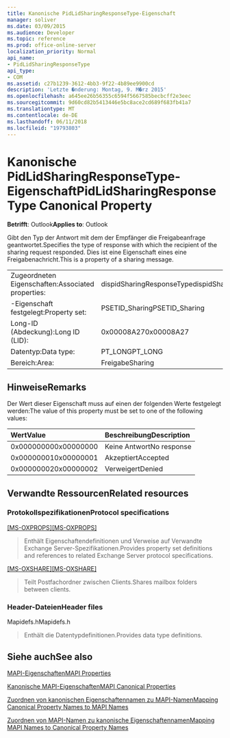 ```yaml
---
title: Kanonische PidLidSharingResponseType-Eigenschaft
manager: soliver
ms.date: 03/09/2015
ms.audience: Developer
ms.topic: reference
ms.prod: office-online-server
localization_priority: Normal
api_name:
- PidLidSharingResponseType
api_type:
- COM
ms.assetid: c27b1239-3612-4bb3-9f22-4b89ee9900cd
description: 'Letzte �nderung: Montag, 9. M�rz 2015'
ms.openlocfilehash: a645ee26b56355c6594f5667585becbcff2e3eec
ms.sourcegitcommit: 9d60cd82b5413446e5bc8ace2cd689f683fb41a7
ms.translationtype: MT
ms.contentlocale: de-DE
ms.lasthandoff: 06/11/2018
ms.locfileid: "19793803"
---
```

# <a name="pidlidsharingresponsetype-canonical-property"></a><span data-ttu-id="51868-103">Kanonische PidLidSharingResponseType-Eigenschaft</span><span class="sxs-lookup"><span data-stu-id="51868-103">PidLidSharingResponseType Canonical Property</span></span>

  
  
<span data-ttu-id="51868-104">**Betrifft**: Outlook</span><span class="sxs-lookup"><span data-stu-id="51868-104">**Applies to**: Outlook</span></span> 
  
<span data-ttu-id="51868-105">Gibt den Typ der Antwort mit dem der Empfänger die Freigabeanfrage geantwortet.</span><span class="sxs-lookup"><span data-stu-id="51868-105">Specifies the type of response with which the recipient of the sharing request responded.</span></span> <span data-ttu-id="51868-106">Dies ist eine Eigenschaft eines eine Freigabenachricht.</span><span class="sxs-lookup"><span data-stu-id="51868-106">This is a property of a sharing message.</span></span>
  
|||
|:-----|:-----|
|<span data-ttu-id="51868-107">Zugeordneten Eigenschaften:</span><span class="sxs-lookup"><span data-stu-id="51868-107">Associated properties:</span></span>  <br/> |<span data-ttu-id="51868-108">dispidSharingResponseType</span><span class="sxs-lookup"><span data-stu-id="51868-108">dispidSharingResponseType</span></span>  <br/> |
|<span data-ttu-id="51868-109">-Eigenschaft festgelegt:</span><span class="sxs-lookup"><span data-stu-id="51868-109">Property set:</span></span>  <br/> |<span data-ttu-id="51868-110">PSETID_Sharing</span><span class="sxs-lookup"><span data-stu-id="51868-110">PSETID_Sharing</span></span>  <br/> |
|<span data-ttu-id="51868-111">Long-ID (Abdeckung):</span><span class="sxs-lookup"><span data-stu-id="51868-111">Long ID (LID):</span></span>  <br/> |<span data-ttu-id="51868-112">0x00008A27</span><span class="sxs-lookup"><span data-stu-id="51868-112">0x00008A27</span></span>  <br/> |
|<span data-ttu-id="51868-113">Datentyp:</span><span class="sxs-lookup"><span data-stu-id="51868-113">Data type:</span></span>  <br/> |<span data-ttu-id="51868-114">PT_LONG</span><span class="sxs-lookup"><span data-stu-id="51868-114">PT_LONG</span></span>  <br/> |
|<span data-ttu-id="51868-115">Bereich:</span><span class="sxs-lookup"><span data-stu-id="51868-115">Area:</span></span>  <br/> |<span data-ttu-id="51868-116">Freigabe</span><span class="sxs-lookup"><span data-stu-id="51868-116">Sharing</span></span>  <br/> |
   
## <a name="remarks"></a><span data-ttu-id="51868-117">Hinweise</span><span class="sxs-lookup"><span data-stu-id="51868-117">Remarks</span></span>

<span data-ttu-id="51868-118">Der Wert dieser Eigenschaft muss auf einen der folgenden Werte festgelegt werden:</span><span class="sxs-lookup"><span data-stu-id="51868-118">The value of this property must be set to one of the following values:</span></span>
  
|<span data-ttu-id="51868-119">**Wert**</span><span class="sxs-lookup"><span data-stu-id="51868-119">**Value**</span></span>|<span data-ttu-id="51868-120">**Beschreibung**</span><span class="sxs-lookup"><span data-stu-id="51868-120">**Description**</span></span>|
|:-----|:-----|
|<span data-ttu-id="51868-121">0x00000000</span><span class="sxs-lookup"><span data-stu-id="51868-121">0x00000000</span></span>  <br/> |<span data-ttu-id="51868-122">Keine Antwort</span><span class="sxs-lookup"><span data-stu-id="51868-122">No response</span></span>  <br/> |
|<span data-ttu-id="51868-123">0x00000001</span><span class="sxs-lookup"><span data-stu-id="51868-123">0x00000001</span></span>  <br/> |<span data-ttu-id="51868-124">Akzeptiert</span><span class="sxs-lookup"><span data-stu-id="51868-124">Accepted</span></span>  <br/> |
|<span data-ttu-id="51868-125">0x00000002</span><span class="sxs-lookup"><span data-stu-id="51868-125">0x00000002</span></span>  <br/> |<span data-ttu-id="51868-126">Verweigert</span><span class="sxs-lookup"><span data-stu-id="51868-126">Denied</span></span>  <br/> |
   
## <a name="related-resources"></a><span data-ttu-id="51868-127">Verwandte Ressourcen</span><span class="sxs-lookup"><span data-stu-id="51868-127">Related resources</span></span>

### <a name="protocol-specifications"></a><span data-ttu-id="51868-128">Protokollspezifikationen</span><span class="sxs-lookup"><span data-stu-id="51868-128">Protocol specifications</span></span>

<span data-ttu-id="51868-129">[[MS-OXPROPS]](http://msdn.microsoft.com/library/f6ab1613-aefe-447d-a49c-18217230b148%28Office.15%29.aspx)</span><span class="sxs-lookup"><span data-stu-id="51868-129">[[MS-OXPROPS]](http://msdn.microsoft.com/library/f6ab1613-aefe-447d-a49c-18217230b148%28Office.15%29.aspx)</span></span>
  
> <span data-ttu-id="51868-130">Enthält Eigenschaftendefinitionen und Verweise auf Verwandte Exchange Server-Spezifikationen.</span><span class="sxs-lookup"><span data-stu-id="51868-130">Provides property set definitions and references to related Exchange Server protocol specifications.</span></span>
    
<span data-ttu-id="51868-131">[[MS-OXSHARE]](http://msdn.microsoft.com/library/e4e5bd27-d5e0-43f9-a6ea-550876724f3d%28Office.15%29.aspx)</span><span class="sxs-lookup"><span data-stu-id="51868-131">[[MS-OXSHARE]](http://msdn.microsoft.com/library/e4e5bd27-d5e0-43f9-a6ea-550876724f3d%28Office.15%29.aspx)</span></span>
  
> <span data-ttu-id="51868-132">Teilt Postfachordner zwischen Clients.</span><span class="sxs-lookup"><span data-stu-id="51868-132">Shares mailbox folders between clients.</span></span>
    
### <a name="header-files"></a><span data-ttu-id="51868-133">Header-Dateien</span><span class="sxs-lookup"><span data-stu-id="51868-133">Header files</span></span>

<span data-ttu-id="51868-134">Mapidefs.h</span><span class="sxs-lookup"><span data-stu-id="51868-134">Mapidefs.h</span></span>
  
> <span data-ttu-id="51868-135">Enthält die Datentypdefinitionen.</span><span class="sxs-lookup"><span data-stu-id="51868-135">Provides data type definitions.</span></span>
    
## <a name="see-also"></a><span data-ttu-id="51868-136">Siehe auch</span><span class="sxs-lookup"><span data-stu-id="51868-136">See also</span></span>



[<span data-ttu-id="51868-137">MAPI-Eigenschaften</span><span class="sxs-lookup"><span data-stu-id="51868-137">MAPI Properties</span></span>](mapi-properties.md)
  
[<span data-ttu-id="51868-138">Kanonische MAPI-Eigenschaften</span><span class="sxs-lookup"><span data-stu-id="51868-138">MAPI Canonical Properties</span></span>](mapi-canonical-properties.md)
  
[<span data-ttu-id="51868-139">Zuordnen von kanonischen Eigenschaftennamen zu MAPI-Namen</span><span class="sxs-lookup"><span data-stu-id="51868-139">Mapping Canonical Property Names to MAPI Names</span></span>](mapping-canonical-property-names-to-mapi-names.md)
  
[<span data-ttu-id="51868-140">Zuordnen von MAPI-Namen zu kanonische Eigenschaftennamen</span><span class="sxs-lookup"><span data-stu-id="51868-140">Mapping MAPI Names to Canonical Property Names</span></span>](mapping-mapi-names-to-canonical-property-names.md)

